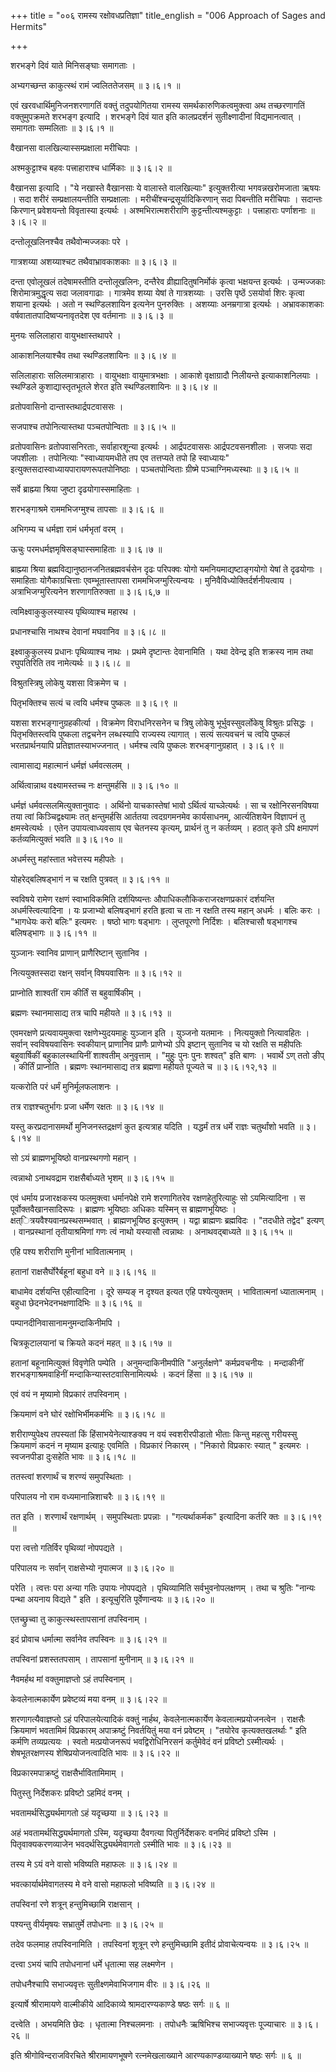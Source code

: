 +++
title = "००६ रामस्य रक्षोवधप्रतिज्ञा"
title_english = "006 Approach of Sages and Hermits"

+++


शरभङ्गे दिवं याते मिनिसङ्घाः समागताः ।  

अभ्यगच्छन्त काकुत्स्थं रामं ज्वलिततेजसम्  ॥  ३।६।१  ॥   

एवं खरवधार्थिमुनिजनशरणागतिं वक्तुं तदुपयोगितया रामस्य
समर्थकारुणिकत्वमुक्त्वा अथ तच्छरणागतिं वक्तुमुपक्रमते शरभङ्ग इत्यादि ।
शरभङ्गे दिवं यात इति कालप्रदर्शनं सुतीक्ष्णादीनां विद्यमानत्वात् ।
समागताः सम्मलिताः  ॥  ३।६।१  ॥   

  

वैखानसा वालखिल्यास्सम्प्रक्षाला मरीचिपाः ।  

अश्मकुट्टाश्च बहवः पत्त्राहाराश्च धार्मिकाः  ॥  ३।६।२  ॥   

वैखानसा इत्यादि । "ये नखास्ते वैखानसाः ये वालास्ते वालखिल्याः"
इत्युक्तरीत्या भगवन्नखरोमजाता ऋषयः । सदा शरीरं सम्प्रक्षालयन्तीति
सम्प्रक्षालाः । मरीचींश्चन्द्रसूर्यादिकिरणान् सदा पिबन्तीति मरीचिपाः ।
सदान्तः किरणान् प्रवेशयन्तो विवृतास्या इत्यर्थः । अश्मभिरात्मशरीराणि
कुट्टन्तीत्यश्मकुट्टाः । पत्त्राहाराः पर्णाशनाः  ॥  ३।६।२  ॥   

  

दन्तोलूखलिनश्चैव तथैवोन्मज्जकाः परे ।  

गात्रशय्या अशय्याश्चट तथैवाभ्रावकाशकाः  ॥  ३।६।३  ॥   

दन्ता एवोलूखलं तदेषामस्तीति दन्तोलूखलिनः, दन्तैरेव व्रीह्यादितुषनिर्मोकं
कृत्वा भक्षयन्त इत्यर्थः । उन्मज्जकाः शिरोमात्रमुद्धृत्य सदा जलावगाढाः ।
गात्रमेव शय्या येषां ते गात्रशय्याः । उरसि पृष्ठें ऽसयोर्वा शिरः कृत्वा
शयाना इत्यर्थः । अतो न स्थण्डिलशायिन इत्यनेन पुनरुक्तिः । अशय्याः
अनम्रगात्रा इत्यर्थः । अभ्रावकाशकाः वर्षवातातपादिष्वप्यनावृतदेश एव
वर्तमानाः  ॥  ३।६।३  ॥   

  

मुनयः सलिलाहारा वायुभक्षास्तथापरे ।  

आकाशनिलयाश्चैव तथा स्थण्डिलशायिनः  ॥  ३।६।४  ॥   

सलिलाहाराः सलिलमात्राहाराः । वायुभक्षाः वायुमात्रभक्षाः । आकाशे
वृक्षाग्रादौ निलीयन्ते इत्याकाशनिलयाः । स्थण्डिले कुशाद्यास्तृतभूतले
शेरत इति स्थण्डिलशायिनः  ॥  ३।६।४  ॥   

  

व्रतोपवासिनो दान्तास्तथार्द्रपटवाससः ।  

सजपाश्च तपोनित्यास्तथा पञ्चतपोन्विताः  ॥  ३।६।५  ॥   

व्रतोपवासिनः व्रतोपवासनिरताः, सर्वाहारशून्या इत्यर्थः । आर्द्रपटवाससः
आर्द्रपटवसनशीलाः । सजपाः सदा जपशीलाः । तपोनित्याः "स्वाध्यायमधीते तप एव
तत्तप्यते तपो हि स्वाध्यायः" इत्युक्तसदास्वाध्यायपारायणरूपतपोनिष्ठाः ।
पञ्चतपोन्विताः ग्रीष्मे पञ्चाग्निमध्यस्थाः  ॥  ३।६।५  ॥   

  

सर्वे ब्राह्म्या श्रिया जुष्टा दृढयोगास्समाहिताः ।  

शरभङ्गाश्रमे राममभिजग्मुश्च तापसाः  ॥  ३।६।६  ॥   

अभिगम्य च धर्मज्ञा रामं धर्मभृतां वरम् ।  

ऊचुः परमधर्मज्ञमृषिसङ्घास्समाहिताः  ॥  ३।६।७  ॥   

ब्राह्म्या श्रिया ब्रह्मविद्यानुष्ठानजनितब्रह्मवर्चसेन दृढः परिपक्वः
योगो यमनियमाद्यष्टाङ्गयोगो येषां ते दृढयोगाः । समाहिताः योगैकाग्रचित्ताः
एवम्भूतास्तापसा राममभिजग्मुरित्यन्वयः । मुनिवैविध्योक्तिर्दर्शनीयत्वाय ।
अत्राभिजग्मुरित्यनेन शरणागतिरुक्ता  ॥  ३।६।६,७  ॥   

  

त्वमिक्ष्वाकुकुलस्यास्य पृथिव्याश्च महारथ ।  

प्रधानश्चासि नाथश्च देवानां मघवानिव  ॥  ३।६।८  ॥   

इक्ष्वाकुकुलस्य प्रधानः पृथिव्याश्च नाथः । प्रथमे दृष्टान्तः देवानामिति
। यथा देवेन्द्र इति शक्रस्य नाम तथा रघुपतिरिति तव नामेत्यर्थः  ॥  ३।६।८
 ॥   

विश्रुतस्त्रिषु लोकेषु यशसा विक्रमेण च ।  

पितृभक्तिश्च सत्यं च त्वयि धर्मश्च पुष्कलः  ॥  ३।६।९  ॥   

यशसा शरभङ्गानुग्रहकीर्त्या । विक्रमेण विराधनिरसनेन च त्रिषु लोकेषु
भूर्भुवस्सुवर्लोकेषु विश्रुतः प्रसिद्धः । पितृभक्तिस्त्वयि पुष्कला
तद्वचनेन लब्धस्यापि राज्यस्य त्यागात् । सत्यं सत्यवचनं च त्वयि पुष्कलं
भरतप्रार्थनयापि प्रतिज्ञातस्याभज्जनात् । धर्मश्च त्वयि पुष्कलः
शरभङ्गानुग्रहात् । ३।६।९  ॥   

  

त्वामासाद्य महात्मानं धर्मज्ञं धर्मवत्सलम् ।  

अर्थित्वान्नाथ वक्ष्यामस्तच्च नः क्षन्तुमर्हसि  ॥  ३।६।१०  ॥   

धर्मज्ञं धर्मवत्सलमित्युक्तानुवादः । अर्थिनो याचकास्तेषां भावो ऽर्थित्वं
याच्ञेत्यर्थः । सा च रक्षोनिरसनविषया तया त्वां किञ्चिद्वक्ष्यामः तत्
क्षन्तुमर्हसि आर्ततया त्वदग्रगमनमेव कार्यसाधनम्, आर्त्यतिशयेन विज्ञापनं
तु क्षमस्वेत्यर्थः । एतेन उपायत्वाध्यवसाय एव चेतनस्य कृत्यम्, प्रार्थनं
तु न कर्तव्यम् । हठात् कृते ऽपि क्षमापणं कर्तव्यमित्युक्तं भवति  ॥ 
३।६।१०  ॥   

  

अधर्मस्तु महांस्तात भवेत्तस्य महीपतेः ।  

योहरेद्बलिषड्भागं न च रक्षति पुत्रवत्  ॥  ३।६।११  ॥   

स्वविषये रामेण रक्षणं स्वाभाविकमिति दर्शयिष्यन्तः
औपाधिकलौकिकराजरक्षणप्रकारं दर्शयन्ति अधर्मस्त्वित्यादिना । यः प्रजाभ्यो
बलिषड्भागं हरति हृत्वा च ताः न रक्षति तस्य महान् अधर्मः । बलिः करः ।
"भागधेयः करो बलिः" इत्यमरः । षष्ठो भागः षड्भागः । लुप्तपूरणो निर्दिशः ।
बलिश्चासौ षड्भागश्च बलिषड्भागः  ॥  ३।६।११  ॥   

  

युञ्जानः स्वानिव प्राणान् प्राणैरिष्टान् सुतानिव ।  

नित्ययुक्तस्सदा रक्षन् सर्वान् विषयवासिनः  ॥  ३।६।१२  ॥   

प्राप्नोति शाश्वतीं राम कीर्तिं स बहुवार्षिकीम् ।  

ब्रह्मणः स्थानमासाद्य तत्र चापि महीयते  ॥  ३।६।१३  ॥   

एवमरक्षणे प्रत्यवायमुक्त्वा रक्षणेभ्युदयमाहुः युञ्जान इति । युञ्जनो
यतमानः । नित्ययुक्तो नित्यावहितः । सर्वान् स्वविषयवासिनः स्वकीयान्
प्राणानिव प्राणैः प्राणेभ्यो ऽपि इष्टान् सुतानिव च यो रक्षति स महीपतिः
बहुवार्षिकीं बहुकालस्थायिनीं शाश्वतीम् अनुवृत्ताम् । "मुहुः पुनः पुनः
शश्वत्" इति बाणः । भवार्थे ऽण् ततो ङीप् । कीर्तिं प्राप्नोति । ब्रह्मणः
स्थानमासाद्य तत्र ब्रह्मणा महीयते पूज्यते च  ॥  ३।६।१२,१३  ॥   

  

यत्करोति परं धर्मं मुनिर्मूलफलाशनः ।  

तत्र राज्ञश्चतुर्भागः प्रजा धर्मेण रक्षतः  ॥  ३।६।१४  ॥   

यस्तु करप्रदानासमर्थो मुनिजनस्तद्रक्षणं कुत इत्यत्राह यदिति । यद्धर्मं
तत्र धर्मे राज्ञः चतुर्थांशो भवति  ॥  ३।६।१४  ॥   

  

सो ऽयं ब्राह्मणभूयिष्ठो वानप्रस्थगणो महान् ।  

त्वन्नाथो ऽनाथवद्राम राक्षसैर्बाध्यते भृशम्  ॥  ३।६।१५  ॥   

एवं धर्माय प्रजारक्षकस्य फलमुक्त्वा धर्मानपेक्षे रामे शरणागितरेव
रक्षणहेतुरित्याहुः सो ऽयमित्यादिना । स पूर्वोक्तवैखानसादिरूपः ।
ब्राह्मणः भूयिष्ठाः अधिकाः यस्मिन् स ब्राह्मणभूयिष्ठः ।
क्षत्ित्रयवैश्यवानप्रस्थसम्भवात् । ब्राह्मणभूयिष्ठ इत्युक्तम् । यद्वा
ब्राह्मणः ब्रह्मविदः । "तदधीते तद्वेद" इत्यण् । वानप्रस्थानां
तृतीयाश्रमिणां गणः त्वं नाथो यस्यासौ त्वन्नाथः । अनाथवद्बाध्यते  ॥ 
३।६।१५  ॥   

  

एहि पश्य शरीराणि मुनीनां भावितात्मनाम् ।  

हतानां राक्षसैर्घोरैर्बहूनां बहुधा वने  ॥  ३।६।१६  ॥   

बाधामेव दर्शयन्ति एहीत्यादिना । दूरे सम्यङ् न दृश्यत इत्यत एहि
पश्येत्युक्तम् । भावितात्मनां ध्यातात्मनाम् । बहुधा छेदनभेदनभक्षणादिभिः
 ॥  ३।६।१६  ॥   

  

पम्पानदीनिवासानामनुमन्दाकिनीमपि ।  

चित्रकूटालयानां च क्रियते कदनं महत्  ॥  ३।६।१७  ॥   

हतानां बहूनामित्युक्तं विवृणेति पम्पेति । अनुमन्दाकिनीमपीति
"अनुर्लक्षणे" कर्मप्रवचनीयः । मन्दाकीनीं शरभङ्गाश्रमवाहिनीं
मन्दाकिन्यास्तटवासिनामित्यर्थः । कदनं हिंसा  ॥  ३।६।१७  ॥   

  

एवं वयं न मृष्यामो विप्रकारं तपस्विनाम् ।  

क्रियमाणं वने घोरं रक्षोभिर्भीमकर्मभिः  ॥  ३।६।१८  ॥   

शरीराण्युपेक्ष्य तपस्यतां किं हिंसाभयेनेत्याश्ङक्य न वयं स्वशरीरपीडातो
भीताः किन्तु महत्सु गरीयस्सु क्रियमाणं कदनं न मृष्याम इत्याहुः एवमिति ।
विप्रकारं निकारम् । "निकारो विप्रकारः स्यात् " इत्यमरः । स्वजनपीडा
दुःसहेति भावः  ॥  ३।६।१८  ॥   

  

ततस्त्वां शरणार्थं च शरण्यं समुपस्थिताः ।  

परिपालय नो राम वध्यमानान्निशाचरैः  ॥  ३।६।१९  ॥   

तत इति । शरणार्थं रक्षणार्थम् । समुपस्थिताः प्रपन्नाः । "गत्यर्थाकर्मक"
इत्यादिना कर्तरि क्तः  ॥  ३।६।१९  ॥   

  

परा त्वत्तो गतिर्विर पृथिव्यां नोपपद्यते ।  

परिपालय नः सर्वान् राक्षसेभ्यो नृपात्मज  ॥  ३।६।२०  ॥   

परेति । त्वत्तः परा अन्या गतिः उपायः नोपपद्यते । पृथिव्यामिति
सर्वभुवनोपलक्षणम् । तथा च श्रुतिः "नान्यः पन्था अयनाय विद्यते " इति ।
इत्यूचुरिति पूर्वेणान्वयः  ॥  ३।६।२०  ॥   

  

एतच्छ्रुच्वा तु काकुत्स्थस्तापसानां तपस्विनाम् ।  

इदं प्रोवाच धर्मात्मा सर्वानेव तपस्विनः  ॥  ३।६।२१  ॥   

तपस्विनां प्रशस्ततपसाम् । तापसानां मुनीनाम्  ॥  ३।६।२१  ॥   

  

नैवमर्हथ मां वक्तुमाज्ञप्तो ऽहं तपस्विनाम् ।  

केवलेनात्मकार्येण प्रवेष्टव्यं मया वनम्  ॥  ३।६।२२  ॥   

शरणागत्यैवाज्ञप्तो ऽहं परिपालयेत्यादिकं वक्तुं नार्हथ, केवलेनात्मकार्येण
केवलात्मप्रयोजनत्वेन । राक्षसैः क्रियमाणं भवतामिमं विप्रकारम्
अपाक्रष्टुं निवर्तयितुं मया वनं प्रवेष्टम् । "तयोरेव कृत्यक्तखलर्थाः "
इति कर्मणि तव्यप्रत्ययः । स्वतो मत्प्रयोजनरूपं भवद्विरोधिनिरसनं
कर्तुमेवेदं वनं प्रविष्टो ऽस्मीत्यर्थः । शेषभूतरक्षणस्य
शेषिप्रयोजनत्वादिति भावः  ॥  ३।६।२२  ॥   

  

विप्रकारमपाक्रष्टुं राक्षसैर्भावितामिमाम् ।  

पितुस्तु निर्देशकरः प्रविष्टो ऽहमिदं वनम् ।  

भवतामर्थसिद्ध्यर्थमागतो ऽहं यदृच्छया  ॥  ३।६।२३  ॥   

अहं भवतामर्थसिद्ध्यर्थमागतो ऽस्मि, यदृच्छया दैवगत्या पितुर्निर्देशकरः
वनमिदं प्रविष्टो ऽस्मि । पितृवाक्यकरणव्याजेन भवदर्थसिद्ध्यर्थमेवागतो
ऽस्मीति भावः  ॥  ३।६।२३  ॥   

  

तस्य मे ऽयं वने वासो भविष्यति महाफलः  ॥  ३।६।२४  ॥   

भवत्कार्यार्थमेवागतस्य मे वने वासो महाफलो भविष्यति  ॥  ३।६।२४  ॥   

  

तपस्विनां रणे शत्रून् हन्तुमिच्छामि राक्षसान् ।  

पश्यन्तु वीर्यमृषयः सभ्रातुर्मे तपोधनाः  ॥  ३।६।२५  ॥   

तदेव फलमाह तपस्विनामिति । तपस्विनां शूत्रून् रणे हन्तुमिच्छामि इतीदं
प्रोवाचेत्यन्वयः  ॥  ३।६।२५  ॥   

  

दत्त्वा ऽभयं चापि तपोधनानां धर्मे धृतात्मा सह लक्ष्मणेन ।  

तपोधनैश्चापि सभाज्यवृत्तः सुतीक्ष्णमेवाभिजगाम वीरः  ॥  ३।६।२६  ॥   

इत्यार्षे श्रीरामायणे वाल्मीकीये आदिकाव्ये श्रामदारण्यकाण्डे षष्ठः सर्गः
 ॥  ६  ॥   

दत्त्वेति । अभयमिति छेदः । धृतात्मा निश्चलमनाः । तपोधनैः ऋषिभिश्च
सभाज्यवृत्तः पूज्याचारः  ॥  ३।६।२६  ॥   

इति श्रीगोविन्दराजविरचिते श्रीरामायणभूषणे रत्नमेखलाख्याने
आरण्यकाण्डव्याख्याने षष्ठः सर्गः  ॥  ६  ॥   


